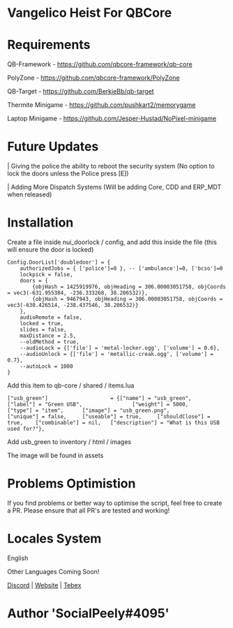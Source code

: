 # Vangelico Heist For QBCore

# Requirements
QB-Framework - https://github.com/qbcore-framework/qb-core

PolyZone - https://github.com/qbcore-framework/PolyZone

QB-Target - https://github.com/BerkieBb/qb-target

Thermite Minigame - https://github.com/pushkart2/memorygame

Laptop Minigame - https://github.com/Jesper-Hustad/NoPixel-minigame

# Future Updates

| Giving the police the ability to reboot the security system (No option to lock the doors unless the Police press [E])

| Adding More Dispatch Systems (Will be adding Core, CDD and ERP_MDT when released)

# Installation

Create a file inside nui_doorlock / config, and add this inside the file (this will ensure the door is locked)
```
Config.DoorList['doubledoor'] = {
	authorizedJobs = { ['police']=0 }, -- ['ambulance']=0, ['bcso']=0
	lockpick = false,
	doors = {
		{objHash = 1425919976, objHeading = 306.00003051758, objCoords = vec3(-631.955384, -236.333268, 38.206532)},
		{objHash = 9467943, objHeading = 306.00003051758, objCoords = vec3(-630.426514, -238.437546, 38.206532)}
    },
	audioRemote = false,
	locked = true,
	slides = false,
	maxDistance = 2.5,
    --oldMethod = true,
    --audioLock = {['file'] = 'metal-locker.ogg', ['volume'] = 0.6},
    --audioUnlock = {['file'] = 'metallic-creak.ogg', ['volume'] = 0.7},
    --autoLock = 1000
}
```

Add this item to qb-core / shared / items.lua

```
["usb_green"] 		 	     	 = {["name"] = "usb_green", 					["label"] = "Green USB", 				["weight"] = 5000, 	    ["type"] = "item", 		["image"] = "usb_green.png", 			["unique"] = false, 	["useable"] = true, 	["shouldClose"] = true,	   ["combinable"] = nil,   ["description"] = "What is this USB used for?"},
```

Add usb_green to inventory / html / images

The image will be found in assets

# Problems Optimistion
If you find problems or better way to optimise the script, feel free to create a PR. Please ensure that all PR's are tested and working!

# Locales System
English

Other Languages Coming Soon!

[Discord](https://discord.gg/V6kFbN8UFp) | [Website](https://nocityrp.com) | [Tebex](https://nocity.tebex.io/)

# Author 'SocialPeely#4095'